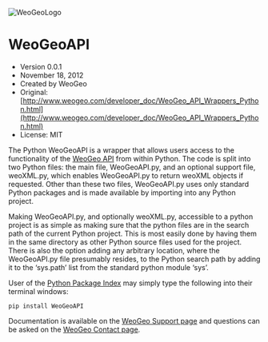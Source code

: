 ![WeoGeoLogo](http://www.weogeo.com/files/data/www/Logo.png)

# WeoGeoAPI

* Version 0.0.1
* November 18, 2012
* Created by WeoGeo
* Original: [http://www.weogeo.com/developer_doc/WeoGeo_API_Wrappers_Python.html](http://www.weogeo.com/developer_doc/WeoGeo_API_Wrappers_Python.html)
* License: MIT

The Python WeoGeoAPI is a wrapper that allows users access to the functionality of the [WeoGeo API](http://www.weogeo.com/developer_doc/API.html) from within Python. The code is split into two Python files: the main file, WeoGeoAPI.py, and an optional support file, weoXML.py, which enables WeoGeoAPI.py to return weoXML objects if requested. Other than these two files, WeoGeoAPI.py uses only standard Python packages and is made available by importing into any Python project.

Making WeoGeoAPI.py, and optionally weoXML.py, accessible to a python project is as simple as making sure that the python files are in the search path of the current Python project. This is most easily done by having them in the same directory as other Python source files used for the project. There is also the option adding any arbitrary location, where the WeoGeoAPI.py file presumably resides, to the Python search path by adding it to the ‘sys.path’ list from the standard python module ‘sys’.

User of the [Python Package Index](http://pypi.python.org/pypi) may simply type the following into their terminal windows:

	pip install WeoGeoAPI

Documentation is available on the [WeoGeo Support page](http://www.weogeo.com/developer_doc/WeoGeo_API_Wrappers_Python.html) and questions can be asked on the [WeoGeo Contact page](http://www.weogeo.com/contact.html).